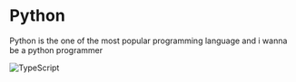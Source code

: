 # Python

Python is the one of the most popular programming language and i wanna be a python programmer



![TypeScript](https://techstack-generator.vercel.app/python-icon.svg "TypeScript Programming Language")





